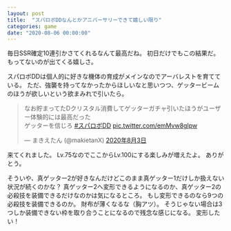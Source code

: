```yaml
---
layout: post
title:  "スパロボDDなんとかアニバーサリーできて嬉しい限り"
categories: game
date: "2020-08-06 00:00:00"
---
```


毎日SSR確定10連引かさてくれるなんて最高だね。
初日だけでもこの結果だ。
もってないのが出てくる嬉しさ。

スパロボDDは個人的に好きな機体の育成がメインなのでアーバレストを育てている。
ただ、強襲を持ってなかったからほしいなと思いつつ、ゲッタービームのほうが欲しいという欲まみれで引いたら。

<blockquote class="twitter-tweet tw-align-center" data-lang="ja" data-theme="dark"><p lang="ja" dir="ltr">なお貯まってたDクリスタル消費してゲッターガチャ引いたほうがユーザー体験的には最高だった<br>ゲッターを信じろ <a href="https://twitter.com/hashtag/%E3%82%B9%E3%83%91%E3%83%AD%E3%83%9CDD?src=hash&amp;ref_src=twsrc%5Etfw">#スパロボDD</a> <a href="https://t.co/emMvw8gIpw">pic.twitter.com/emMvw8gIpw</a></p>&mdash; まきえたん (@makietanX) <a href="https://twitter.com/makietanX/status/1290128886102016000?ref_src=twsrc%5Etfw">2020年8月3日</a></blockquote> <script async src="https://platform.twitter.com/widgets.js" charset="utf-8"></script>

来てくれました。
Lv.75なのでここからLv.100にする楽しみが増えたよ。
ありがとう。

そういや、真ゲッター2が好きなんだけどこのまま真ゲッター1だけしか扱えない状況が続くのかな？
真ゲッター2へ変形できるようになるのか、真ゲッター2の必殺技を装備できるだけなのかは気になるところ。
もし変形できるのなら9つの必殺技を装備できるのか。
財布が薄くなるな（胸アツ）。
そうじゃない場合は3つしか装備できない枠を取り合うことになるので残念な感じになる。
変形したい！
